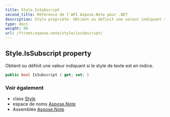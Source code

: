 ```yaml
---
title: Style.IsSubscript
second_title: Référence de l'API Aspose.Note pour .NET
description: Style propriété. Obtient ou définit une valeur indiquant si le style de texte est en indice.
type: docs
weight: 90
url: /fr/net/aspose.note/style/issubscript/
---
```

## Style.IsSubscript property

Obtient ou définit une valeur indiquant si le style de texte est en indice.

```csharp
public bool IsSubscript { get; set; }
```

### Voir également

* class [Style](../)
* espace de noms [Aspose.Note](../../style/)
* Assemblée [Aspose.Note](../../../)


